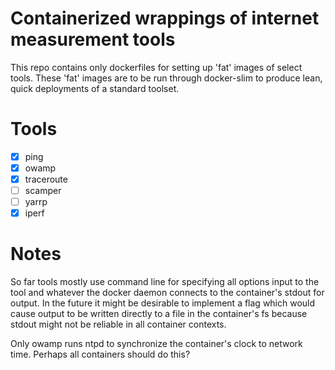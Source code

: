 # Containerized wrappings of internet measurement tools

This repo contains only dockerfiles for setting up 'fat' images of select tools.
These 'fat' images are to be run through docker-slim to produce lean, quick deployments
of a standard toolset.

# Tools

- [x] ping
- [x] owamp
- [x] traceroute
- [ ] scamper
- [ ] yarrp
- [x] iperf

# Notes

So far tools mostly use command line for specifying all options input to the tool
and whatever the docker daemon connects to the container's stdout for output.
In the future it might be desirable to implement a flag which would cause output to
be written directly to a file in the container's fs because stdout might not
be reliable in all container contexts.

Only owamp runs ntpd to synchronize the container's clock to network time.
Perhaps all containers should do this?
